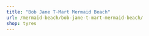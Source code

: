 ```yaml
---
title: "Bob Jane T-Mart Mermaid Beach"
url: /mermaid-beach/bob-jane-t-mart-mermaid-beach/
shop: tyres
---
```

